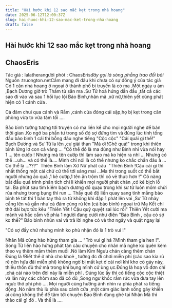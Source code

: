 ```yaml
---
title: "Hài hước khi 12 sao mắc kẹt trong nhà hoang"
date: 2025-06-12T12:00:37Z
slug: hai-huoc-khi-12-sao-mac-ket-trong-nha-hoang
draft: false
---
```


## Hài hước khi 12 sao mắc kẹt trong nhà hoang

## ChaosEris

Tác giả : lalathera​người phót : ChaosEris​*đây gọi là sòng phẳng trao đổi bài*​Nguồn :truongton.net​Cấm mang đi đâu khi chưa có sự đồng ý của tác giả​ ​Có 1 căn nhà hoang ở ngoại ô thành phố bị truyền là có ma .Một ngày u ám ,Bạch Dương giở trò Thám tử săn ma .Sư Tử hoà hứng dẫn đầu ,tất cả các sao đi vào và sau 1 hồi lục lội Bảo Bình,nhân mã ,xữ nữ,thiên yết cùng phát hiện có 1 cánh cửa .
 
Cả đám chui qua cánh và Rầm ,cánh cửa đóng cái sặp,họ bị kẹt trong căn phòng vừa to vừa tăm tối ....
 
Bảo bình tưởng tượng tới truyện có ma liền kể cho mọi người nghe để bán thời gian .Ko ngờ ba phần tư trong số đó sợ đứng tim và đúng lúc tính tống đầu bảo bình 1 cái thì bỗng đâu nghe tiếng "Cộc cộc"​ 
"Cáí quái gì thế!"​ 
Bạch Dương và Sư Tử la lên ,cự giải than "Má ơi !Ghê quá!" trong khi thiên bình lửng lơ con cá vàng ...​ 
"Có thể đó là ma đúng như Bình nhi vừa nói hay 1 ... tên cướp ! Nhưng mà tên cướp thì làm sao mà ko hiện ra nhỉ ... Nhưng có thể ...uh... và có thể là.... Mình chỉ nói là có thể nhưng ko chắc chắn đâu à ... Có thể là ...???" ​ 
Thiên Bình làm Xữ Nữ phát cáu ​ ​"Thiên Bình !Cậu cái gì thì nhất thống một cái chứ cứ thế tới sáng mai ...Ma thì trong suốt có thể bắt người nhưng ảo quá ,1 kẻ cướp,1 tên ăn trộm thì có vẻ thực hơn !"​ 
Cô nàng bắt đầu quá trình phân tích chi li khiến mọi người phát chán ,có kẻ bịch lỗ tai.​ 
Ba phút sau tìm kiếm bạch dương đổ quạu trong khi sư tử luôn mồm chửi rủa nhưng trong bụng thì run ...​ 
Thấy quê độ liền quay sang tính mắng bảo bình té tát thì 1 bàn tay thò ra từ không khí đập 1 phát lên vai ,Sư Tử nhảy cẩng lên và gần như cả đám cùng rú lên (cả bảo bình) ngoại trừ Ma Kết chỉ thở dài bực tức kêu​ 
"Thiên Yết ! Cậu quỷ quyệt sai lúc rồi"​ 
Thiên Yết cười ma mãnh và hấc cầm về phía 1 người đang cười như điên​ 
"Bảo Bình , cậu có sợ ko thế?"​ 
Bảo bình nhún vai và trả lời nghe có vẻ thơ ngây và quật ngay lại​ 
 
"Có sợ đấy chứ nhưng mình ko phủ nhận đó là 1 trò vui !"
 
 
Nhân Mã cùng hào hứng tham gia ...​ 
"Trò vui gì hả ?Mình tham gia hen !".​ 
Song Tử liền hào hứng phát tán câu chuyện cho nhân mã nghe ko quên kèm theo vụ thêm mắm thêm muối .Nó làm Kim Ngưu chán càng thêm chán​ 
Đúng là !Biết thế ở nhà cho khoẻ , tưởng đc đi chơi miễn phí (các sao kia rủ rê nên hứa đãi miễn phí) không ngờ bị mắt kẹt ở cái nơi khỉ kho cò gáy này, thiếu thốn đủ thứ mà trong khi bụng mình cứ ùng ục.Đúng là hoạ vô đơn chí ,chả cái nào trên đời này là miễn phí .​ 
Đúng lúc ấy thì có tiếng cộc cộc thiệt và lần này các chòm sao đã có đủ ,Song ngư khóc rấm rức  vừa đưa tay lên ngực thở phì phò ....​ ​Mọi người cùng hướng ánh nhìn ra phía phát ra tiếng động .Nó nằm thù lù phía sau cánh cửa ,một cảm giác lạnh sống gáy khiến ai cũng không thể để tâm tới chuyện Bảo Bình đang ghé tai Nhân Mã thì thào cái gì đó .​ ​Và thế là ....​